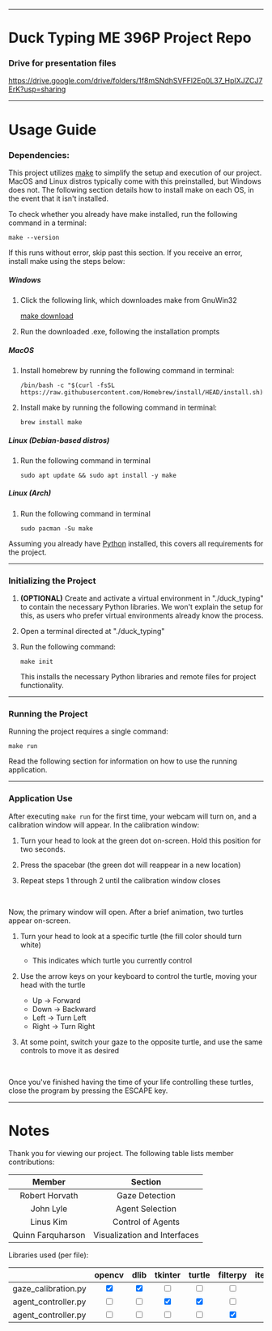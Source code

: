 ___
# Duck Typing ME 396P Project Repo

### Drive for presentation files
https://drive.google.com/drive/folders/1f8mSNdhSVFFl2Ep0L37_HpIXJZCJ7ErK?usp=sharing

___

# Usage Guide

### Dependencies:

This project utilizes [make](https://www.gnu.org/software/make/) to simplify the setup and execution of our project. MacOS and Linux distros typically come with this preinstalled, but Windows does not. The following section details how to install make on each OS, in the event that it isn't installed.

To check whether you already have make installed, run the following command in a terminal:

```shell
make --version
```

If this runs without error, skip past this section. If you receive an error, install make using the steps below:

##### Windows
1. Click the following link, which downloades make from GnuWin32

    [make download](https://sourceforge.net/projects/gnuwin32/files/make/3.81/make-3.81.exe/download?use_mirror=psychz&download=)

2. Run the downloaded .exe, following the installation prompts

##### MacOS
1. Install homebrew by running the following command in terminal:
    
    ```shell
    /bin/bash -c "$(curl -fsSL https://raw.githubusercontent.com/Homebrew/install/HEAD/install.sh)"
    ```

2. Install make by running the following command in terminal:

    ```shell
    brew install make
    ```

##### Linux (Debian-based distros)
1. Run the following command in terminal

    ```shell
    sudo apt update && sudo apt install -y make
    ```

##### Linux (Arch)
1. Run the following command in terminal

    ```shell
    sudo pacman -Su make
    ```

Assuming you already have [Python](https://www.python.org/downloads/) installed, this covers all requirements for the project.

___

### Initializing the Project

1. **(OPTIONAL)** Create and activate a virtual environment in "./duck_typing" to contain the necessary Python libraries. We won't explain the setup for this, as users who prefer virtual environments already know the process.

2. Open a terminal directed at "./duck_typing"

3. Run the following command:

    ```shell
    make init
    ```

    This installs the necessary Python libraries and remote files for project functionality.

___

### Running the Project

Running the project requires a single command:

```shell
make run
```

Read the following section for information on how to use the running application.

___

### Application Use

After executing ```make run``` for the first time, your webcam will turn on, and a calibration window will appear. In the calibration window: 

1. Turn your head to look at the green dot on-screen. Hold this position for two seconds.

2. Press the spacebar (the green dot will reappear in a new location)

3. Repeat steps 1 through 2 until the calibration window closes

<br>

Now, the primary window will open. After a brief animation, two turtles appear on-screen.

1. Turn your head to look at a specific turtle (the fill color should turn white)
    - This indicates which turtle you currently control

2. Use the arrow keys on your keyboard to control the turtle, moving your head with the turtle
    - Up $\rightarrow$ Forward
    - Down $\rightarrow$ Backward
    - Left $\rightarrow$ Turn Left
    - Right $\rightarrow$ Turn Right

3. At some point, switch your gaze to the opposite turtle, and use the same controls to move it as desired

<br>

Once you've finished having the time of your life controlling these turtles, close the program by pressing the ESCAPE key.

___
# Notes

Thank you for viewing our project. The following table lists member contributions:

<center>

| Member | Section |
| :----: | :-----: |
| Robert Horvath | Gaze Detection |
| John Lyle | Agent Selection |
| Linus Kim | Control of Agents |
| Quinn Farquharson | Visualization and Interfaces |

</center>

Libraries used (per file):

|                     | opencv | dlib | tkinter | turtle | filterpy | itertools | screeninfo | numpy | threading | typing | dataclass | json | os  | math |
| :-----------------: | :----: | :--: | :-----: | :----: | :------: | :-------: | :--------: | :---: | :-------: | :----: | :-------: | :--: | :-: | :--: |
| gaze_calibration.py |<input type="checkbox" checked />|<input type="checkbox" checked />|<input type="checkbox"/>|<input type="checkbox"/>|<input type="checkbox"/>|<input type="checkbox" checked />|<input type="checkbox" checked />|<input type="checkbox" checked />|<input type="checkbox"/>|<input type="checkbox" checked />|<input type="checkbox"/>|<input type="checkbox" checked />|<input type="checkbox" checked />|<input type="checkbox"/>|
| agent_controller.py |<input type="checkbox"/>|<input type="checkbox" />|<input type="checkbox" checked/>|<input type="checkbox" checked/>|<input type="checkbox"/>|<input type="checkbox"/>|<input type="checkbox" />|<input type="checkbox"/>|<input type="checkbox" checked/>|<input type="checkbox" checked />|<input type="checkbox" checked/>|<input type="checkbox"/>|<input type="checkbox"/>|<input type="checkbox" checked/>|
| agent_controller.py |<input type="checkbox"/>|<input type="checkbox"/>|<input type="checkbox"/>|<input type="checkbox"/>|<input type="checkbox" checked/>|<input type="checkbox"/>|<input type="checkbox"/>|<input type="checkbox" checked/>|<input type="checkbox"/>|<input type="checkbox" />|<input type="checkbox"/>|<input type="checkbox"/>|<input type="checkbox"/>|<input type="checkbox"/>|
